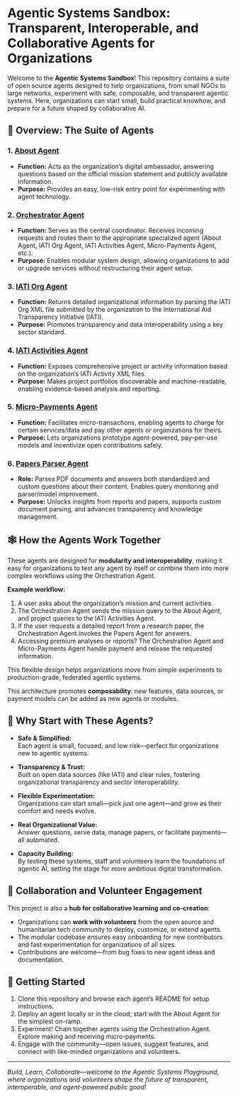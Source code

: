 # Agentic Systems Sandbox: Transparent, Interoperable, and Collaborative Agents for Organizations

Welcome to the **Agentic Systems Sandbox**! This repository contains a suite of open source agents designed to help organizations, from small NGOs to large networks, experiment with safe, composable, and transparent agentic systems. Here, organizations can start small, build practical knowhow, and prepare for a future shaped by collaborative AI.

## 🤖 Overview: The Suite of Agents

### 1. [About Agent](https://github.com/Aidex-Directory/About/blob/main/agents/About-Org.md)
- **Function:** Acts as the organization’s digital ambassador, answering questions based on the official mission statement and publicly available information.
- **Purpose:** Provides an easy, low-risk entry point for experimenting with agent technology.

### 2. [Orchestrator Agent](https://github.com/Aidex-Directory/About/blob/main/agents/Orchestrator.md)
- **Function:** Serves as the central coordinator. Receives incoming requests and routes them to the appropriate specialized agent (About Agent, IATI Org Agent, IATI Activities Agent, Micro-Payments Agent, etc.).
- **Purpose:** Enables modular system design, allowing organizations to add or upgrade services without restructuring their agent setup.

### 3. [IATI Org Agent](https://github.com/Aidex-Directory/About/blob/main/agents/IATI-Org.md)
- **Function:** Returns detailed organizational information by parsing the IATI Org XML file submitted by the organization to the International Aid Transparency Initiative (IATI).
- **Purpose:** Promotes transparency and data interoperability using a key sector standard.

### 4. [IATI Activities Agent](https://github.com/Aidex-Directory/About/blob/main/agents/IATI-Activities.md)
- **Function:** Exposes comprehensive project or activity information based on the organization’s IATI Activity XML files.
- **Purpose:** Makes project portfolios discoverable and machine-readable, enabling evidence-based analysis and reporting.

### 5. [Micro-Payments Agent](https://github.com/Aidex-Directory/About/blob/main/agents/Micro-Payments.md)
- **Function:** Facilitates micro-transactions, enabling agents to charge for certain services/data and pay other agents or organizations for theirs.
- **Purpose:** Lets organizations prototype agent-powered, pay-per-use models and incentivize open contributions safely.

### 6. [Papers Parser Agent](https://github.com/Aidex-Directory/About/blob/main/agents/Papers-Parser.md)
- **Role:** Parses PDF documents and answers both standardized and custom questions about their content. Enables query monitoring and parser/model improvement.
- **Purpose:** Unlocks insights from reports and papers, supports custom document parsing, and advances transparency and knowledge management.

## 🕸️ How the Agents Work Together

These agents are designed for **modularity and interoperability**, making it easy for organizations to test any agent by itself or combine them into more complex workflows using the Orchestration Agent.

**Example workflow:**
1. A user asks about the organization’s mission and current activities.
2. The Orchestration Agent sends the mission query to the About Agent, and project queries to the IATI Activities Agent.
3. If the user requests a detailed report from a research paper, the Orchestration Agent invokes the Papers Agent for answers.
4. Accessing premium analyses or reports? The Orchestration Agent and Micro-Payments Agent handle payment and release the requested information.

This flexible design helps organizations move from simple experiments to production-grade, federated agentic systems.

This architecture promotes **composability**: new features, data sources, or payment models can be added as new agents or modules.

## 🚀 Why Start with These Agents?

- **Safe & Simplified:**  
  Each agent is small, focused, and low risk—perfect for organizations new to agentic systems.

- **Transparency & Trust:**  
  Built on open data sources (like IATI) and clear rules, fostering organizational transparency and sector interoperability.

- **Flexible Experimentation:**  
  Organizations can start small—pick just one agent—and grow as their comfort and needs evolve.

- **Real Organizational Value:**  
  Answer questions, serve data, manage papers, or facilitate payments—all automated.

- **Capacity Building:**  
  By testing these systems, staff and volunteers learn the foundations of agentic AI, setting the stage for more ambitious digital transformation.

## 🤝 Collaboration and Volunteer Engagement

This project is also a **hub for collaborative learning and co-creation**:
- Organizations can **work with volunteers** from the open source and humanitarian tech community to deploy, customize, or extend agents.
- The modular codebase ensures easy onboarding for new contributors and fast experimentation for organizations of all sizes.
- Contributions are welcome—from bug fixes to new agent ideas and documentation.

## 🧩 Getting Started

1. Clone this repository and browse each agent’s README for setup instructions.
2. Deploy an agent locally or in the cloud; start with the About Agent for the simplest on-ramp.
3. Experiment! Chain together agents using the Orchestration Agent. Explore making and receiving micro-payments.  
4. Engage with the community—open issues, suggest features, and connect with like-minded organizations and volunteers.

---

*Build, Learn, Collaborate—welcome to the Agentic Systems Playground, where organizations and volunteers shape the future of transparent, interoperable, and agent-powered public good!*
